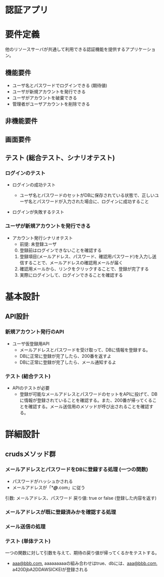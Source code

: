 # 認証アプリ

# 要件定義

他のリソースサーバが共通して利用できる認証機能を提供するアプリケーション。

## 機能要件

- ユーザ名とパスワードでログインできる (期待値)
- ユーザが新規アカウントを発行できる
- ユーザがアカウントを破棄できる
- 管理者がユーザアカウントを削除できる

## 非機能要件

## 画面要件

## テスト (総合テスト、シナリオテスト)

### ログインのテスト

- ログインの成功テスト
  - ユーザ名とパスワードのセットがDBに保存されている状態で、正しいユーザ名とパスワードが入力された場合に、ログインに成功すること

- ログインが失敗するテスト

### ユーザが新規アカウントを発行できる

- アカウント発行シナリオテスト
   - 前提: 未登録ユーザ
   0. 登録前はログインできないことを確認する
   1. 登録項目(メールアドレス、パスワード、確認用パスワード)を入力し送信することで、メールアドレスの確認用メールが届く
   2. 確認用メールから、リンクをクリックすることで、登録が完了する
   3. 実際にログインして、ログインできることを確認する


# 基本設計

## API設計

### 新規アカウント発行のAPI

- ユーザ仮登録用API
  - メールアドレスとパスワードを受け取って、DBに情報を登録する。
  - DBに正常に登録が完了したら、200番を返すよ
  - DBに正常に登録が完了したら、メール通知するよ

### テスト (結合テスト)

- APIのテストが必要
  - 登録が可能なメールアドレスとパスワードのセットをAPIに投げて、DBに情報が登録されていることを確認する。また、200番が帰ってくることを確認する。メール送信用のメソッドが呼び出されることを確認する。


# 詳細設計

## crudsメソッド群

### メールアドレスとパスワードをDBに登録する処理 (一つの関数)

- パスワードがハッシュかされる
- メールアドレスが「****@***.com」に従う

引数: メールアドレス、パスワード
戻り値: true or false (登録した内容を返す)

### メールアドレスが既に登録済みかを確認する処理

### メール送信の処理

### テスト (単体テスト)

一つの関数に対して引数を与えて、期待の戻り値が帰ってくるかをテストする。

- aaa@bbb.com, aaaaaaaaaの組み合わせはtrue、dbには、aaa@bbb.com, a420DjbA2DDAWSICKEIが登録される
